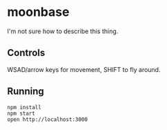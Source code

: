 moonbase
=====================

I'm not sure how to describe this thing.

## Controls

WSAD/arrow keys for movement, SHIFT to fly around.

## Running

```
npm install
npm start
open http://localhost:3000
```